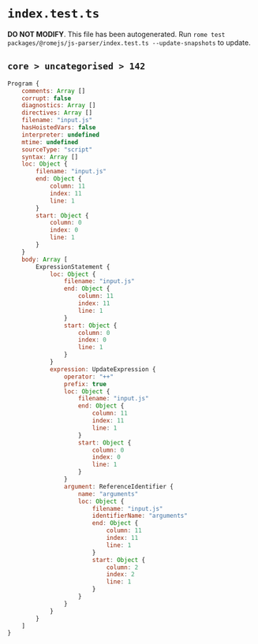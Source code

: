 # `index.test.ts`

**DO NOT MODIFY**. This file has been autogenerated. Run `rome test packages/@romejs/js-parser/index.test.ts --update-snapshots` to update.

## `core > uncategorised > 142`

```javascript
Program {
	comments: Array []
	corrupt: false
	diagnostics: Array []
	directives: Array []
	filename: "input.js"
	hasHoistedVars: false
	interpreter: undefined
	mtime: undefined
	sourceType: "script"
	syntax: Array []
	loc: Object {
		filename: "input.js"
		end: Object {
			column: 11
			index: 11
			line: 1
		}
		start: Object {
			column: 0
			index: 0
			line: 1
		}
	}
	body: Array [
		ExpressionStatement {
			loc: Object {
				filename: "input.js"
				end: Object {
					column: 11
					index: 11
					line: 1
				}
				start: Object {
					column: 0
					index: 0
					line: 1
				}
			}
			expression: UpdateExpression {
				operator: "++"
				prefix: true
				loc: Object {
					filename: "input.js"
					end: Object {
						column: 11
						index: 11
						line: 1
					}
					start: Object {
						column: 0
						index: 0
						line: 1
					}
				}
				argument: ReferenceIdentifier {
					name: "arguments"
					loc: Object {
						filename: "input.js"
						identifierName: "arguments"
						end: Object {
							column: 11
							index: 11
							line: 1
						}
						start: Object {
							column: 2
							index: 2
							line: 1
						}
					}
				}
			}
		}
	]
}
```
